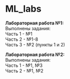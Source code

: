 # ML_labs
<strong>Лабораторная работа №1:</strong>  <br />
Выполнены задания:  <br />
Часть 1 - №1 <br />
Часть 2 - №1-8 <br />
Часть 3 - №2 (пункты 1 и 2)

<strong>Лабораторная работа №2:</strong> <br />
Выполнены задания:  <br />
Часть 1 - №1, №3 <br />
Часть 2 - №1, №2 <br />
